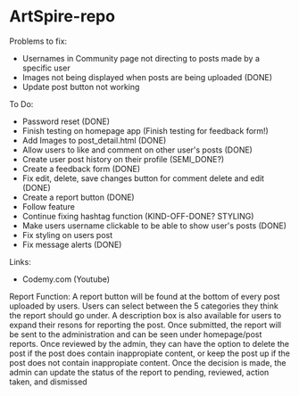 # ArtSpire-repo

Problems to fix:
- Usernames in Community page not directing to posts made by a specific user 
- Images not being displayed when posts are being uploaded (DONE)
- Update post button not working

To Do:
- Password reset (DONE)
- Finish testing on homepage app (Finish testing for feedback form!)
- Add Images to post_detail.html (DONE)
- Allow users to like and comment on other user's posts (DONE)
- Create user post history on their profile (SEMI_DONE?)
- Create a feedback form (DONE)
- Fix edit, delete, save changes button for comment delete and edit (DONE)
- Create a report button (DONE)
- Follow feature
- Continue fixing hashtag function (KIND-OFF-DONE? STYLING)
- Make users username clickable to be able to show user's posts (DONE)
- Fix styling on users post
- Fix message alerts (DONE)


Links:
- Codemy.com (Youtube)

Report Function:
A report button will be found at the bottom of every post uploaded by users. Users can select between the 5 categories they think the report should go under. A description box is also available for users to expand their resons for reporting the post. Once submitted, the report will be sent to the administration and can be seen under homepage/post reports. Once reviewed by the admin, they can have the option to delete the post if the post does contain inappropiate content, or keep the post up if the post does not contain inappropiate content. Once the decision is made, the admin can update the status of the report to pending, reviewed, action taken, and dismissed